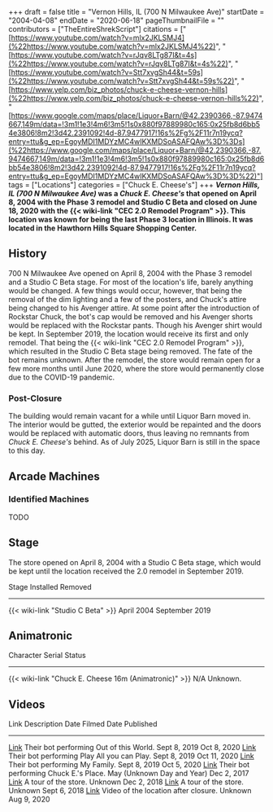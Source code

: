 +++
draft = false
title = "Vernon Hills, IL (700 N Milwaukee Ave)"
startDate = "2004-04-08"
endDate = "2020-06-18"
pageThumbnailFile = ""
contributors = ["TheEntireShrekScript"]
citations = ["[https://www.youtube.com/watch?v=mlx2JKLSMJ4](%22https://www.youtube.com/watch?v=mlx2JKLSMJ4%22)", "[https://www.youtube.com/watch?v=rJqv8LTg87I&t=4s](%22https://www.youtube.com/watch?v=rJqv8LTg87I&t=4s%22)", "[https://www.youtube.com/watch?v=Stt7xvgSh44&t=59s](%22https://www.youtube.com/watch?v=Stt7xvgSh44&t=59s%22)", "[https://www.yelp.com/biz_photos/chuck-e-cheese-vernon-hills](%22https://www.yelp.com/biz_photos/chuck-e-cheese-vernon-hills%22)", "[https://www.google.com/maps/place/Liquor+Barn/@42.2390366,-87.9474667,149m/data=!3m1!1e3!4m6!3m5!1s0x880f97889980c165:0x25fb8d6bb54e3806!8m2!3d42.2391092!4d-87.9477917!16s%2Fg%2F11r7n19ycq?entry=ttu&g_ep=EgoyMDI1MDYzMC4wIKXMDSoASAFQAw%3D%3Ds](%22https://www.google.com/maps/place/Liquor+Barn/@42.2390366,-87.9474667,149m/data=!3m1!1e3!4m6!3m5!1s0x880f97889980c165:0x25fb8d6bb54e3806!8m2!3d42.2391092!4d-87.9477917!16s%2Fg%2F11r7n19ycq?entry=ttu&g_ep=EgoyMDI1MDYzMC4wIKXMDSoASAFQAw%3D%3D%22)"]
tags = ["Locations"]
categories = ["Chuck E. Cheese's"]
+++
***Vernon Hills, IL (700 N Milwaukee Ave)* was a *Chuck E. Cheese's* that opened on April 8, 2004 with the Phase 3 remodel and Studio C Beta and closed on June 18, 2020 with the {{< wiki-link "CEC 2.0 Remodel Program" >}}. This location was known for being the last Phase 3 location in Illinois. It was located in the Hawthorn Hills Square Shopping Center.**

## History

700 N Milwaukee Ave opened on April 8, 2004 with the Phase 3 remodel and a Studio C Beta stage. For most of the location's life, barely anything would be changed. A few things would occur, however, that being the removal of the dim lighting and a few of the posters, and Chuck's attire being changed to his Avenger attire. At some point after the introduction of Rockstar Chuck, the bot's cap would be removed and his Avenger shorts would be replaced with the Rockstar pants. Though his Avenger shirt would be kept. In September 2019, the location would receive its first and only remodel. That being the {{< wiki-link "CEC 2.0 Remodel Program" >}}, which resulted in the Studio C Beta stage being removed. The fate of the bot remains unknown. After the remodel, the store would remain open for a few more months until June 2020, where the store would permanently close due to the COVID-19 pandemic.

### Post-Closure

The building would remain vacant for a while until Liquor Barn moved in. The interior would be gutted, the exterior would be repainted and the doors would be replaced with automatic doors, thus leaving no remnants from *Chuck E. Cheese's* behind. As of July 2025, Liquor Barn is still in the space to this day.

## Arcade Machines

### Identified Machines

TODO

## Stage

The store opened on April 8, 2004 with a Studio C Beta stage, which would be kept until the location received the 2.0 remodel in September 2019.

  Stage                                   Installed    Removed
  --------------------------------------- ------------ ----------------
  {{< wiki-link "Studio C Beta" >}}   April 2004   September 2019

## Animatronic

  Character                                                   Serial   Status
  ----------------------------------------------------------- -------- ----------
  {{< wiki-link "Chuck E. Cheese 16m (Animatronic)" >}}   N/A      Unknown.

## Videos

  Link                                                         Description                                   Date Filmed                  Date Published
  ------------------------------------------------------------ --------------------------------------------- ---------------------------- ----------------
  [Link](https://www.youtube.com/watch?v=rJqv8LTg87I&t=2s)     Their bot performing Out of this World.       Sept 8, 2019                 Oct 8, 2020
  [Link](https://www.youtube.com/watch?v=beipwiq0Y_E&t=2s)     Their bot performing Play All you can Play.   Sept 8, 2019                 Oct 11, 2020
  [Link](https://www.youtube.com/watch?v=_vm5th91zx4)          Their bot performing My Family.               Sept 8, 2019                 Oct 5, 2020
  [Link](https://www.youtube.com/watch?v=iM-TEcvJ6D8)          Their bot performing Chuck E.'s Place.       May (Unknown Day and Year)   Dec 2, 2017
  [Link](https://www.youtube.com/watch?v=sD8MYg9un8E)          A tour of the store.                          Unknown                      Dec 2, 2018
  [Link](https://www.youtube.com/watch?v=mlx2JKLSMJ4)          A tour of the store.                          Unknown                      Sept 6, 2018
  [Link](https://www.youtube.com/watch?v=y4E3eyvUpeQ&t=186s)   Video of the location after closure.          Unknown                      Aug 9, 2020
